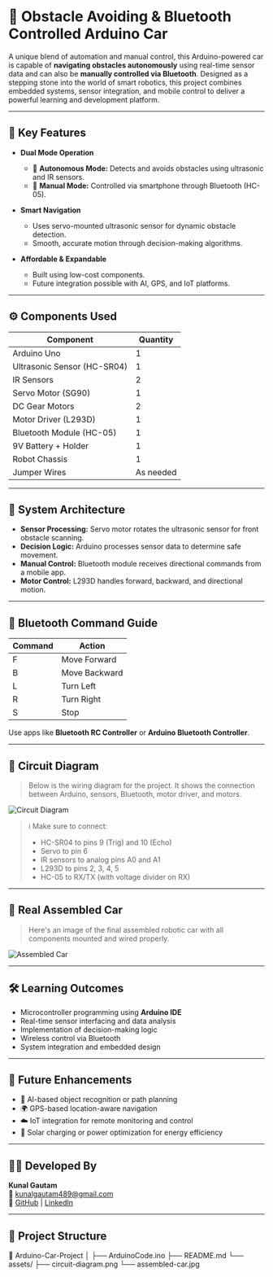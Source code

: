 # 🚗 Obstacle Avoiding & Bluetooth Controlled Arduino Car

A unique blend of automation and manual control, this Arduino-powered car is capable of **navigating obstacles autonomously** using real-time sensor data and can also be **manually controlled via Bluetooth**. Designed as a stepping stone into the world of smart robotics, this project combines embedded systems, sensor integration, and mobile control to deliver a powerful learning and development platform.

---

## 🧠 Key Features

- **Dual Mode Operation**
  - 🔄 **Autonomous Mode:** Detects and avoids obstacles using ultrasonic and IR sensors.
  - 📱 **Manual Mode:** Controlled via smartphone through Bluetooth (HC-05).

- **Smart Navigation**
  - Uses servo-mounted ultrasonic sensor for dynamic obstacle detection.
  - Smooth, accurate motion through decision-making algorithms.

- **Affordable & Expandable**
  - Built using low-cost components.
  - Future integration possible with AI, GPS, and IoT platforms.

---

## ⚙️ Components Used

| Component                  | Quantity |
|---------------------------|----------|
| Arduino Uno               | 1        |
| Ultrasonic Sensor (HC-SR04) | 1        |
| IR Sensors                | 2        |
| Servo Motor (SG90)        | 1        |
| DC Gear Motors            | 2        |
| Motor Driver (L293D)      | 1        |
| Bluetooth Module (HC-05)  | 1        |
| 9V Battery + Holder       | 1        |
| Robot Chassis             | 1        |
| Jumper Wires              | As needed |

---

## 🧩 System Architecture

- **Sensor Processing:** Servo motor rotates the ultrasonic sensor for front obstacle scanning.
- **Decision Logic:** Arduino processes sensor data to determine safe movement.
- **Manual Control:** Bluetooth module receives directional commands from a mobile app.
- **Motor Control:** L293D handles forward, backward, and directional motion.

---

## 📲 Bluetooth Command Guide

| Command | Action        |
|---------|---------------|
| F       | Move Forward  |
| B       | Move Backward |
| L       | Turn Left     |
| R       | Turn Right    |
| S       | Stop          |

Use apps like **Bluetooth RC Controller** or **Arduino Bluetooth Controller**.

---

## 🔌 Circuit Diagram

> Below is the wiring diagram for the project. It shows the connection between Arduino, sensors, Bluetooth, motor driver, and motors.

![Circuit Diagram](https://github.com/kunal654/Obstacle-Avoiding-Bluetooth-Controlled-Arduino-Car/blob/main/assets/circuit-diagram.png)

> ℹ️ Make sure to connect:
> - HC-SR04 to pins 9 (Trig) and 10 (Echo)
> - Servo to pin 6
> - IR sensors to analog pins A0 and A1
> - L293D to pins 2, 3, 4, 5
> - HC-05 to RX/TX (with voltage divider on RX)

---

## 🤖 Real Assembled Car

> Here's an image of the final assembled robotic car with all components mounted and wired properly.

![Assembled Car](https://github.com/kunal654/Obstacle-Avoiding-Bluetooth-Controlled-Arduino-Car/blob/main/assets/car.jpg)

---

## 🛠 Learning Outcomes

- Microcontroller programming using **Arduino IDE**
- Real-time sensor interfacing and data analysis
- Implementation of decision-making logic
- Wireless control via Bluetooth
- System integration and embedded design

---

## 🚀 Future Enhancements

- 🤖 AI-based object recognition or path planning
- 🌍 GPS-based location-aware navigation
- ☁️ IoT integration for remote monitoring and control
- 🔋 Solar charging or power optimization for energy efficiency

---

## 👨‍💻 Developed By

**Kunal Gautam**  
📧 [kunalgautam489@gmail.com](mailto:kunalgautam489@gmail.com)  
🔗 [GitHub](https://github.com/kunal654) | [LinkedIn](https://www.linkedin.com/in/kunal-gautam-2981b2292/)

---

## 📁 Project Structure

📁 Arduino-Car-Project
│
├── ArduinoCode.ino
├── README.md
└── assets/
├── circuit-diagram.png
└── assembled-car.jpg

